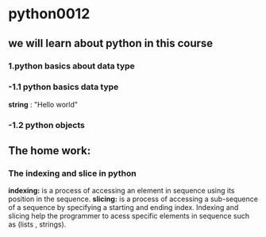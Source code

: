 # python0012
## we will learn about python in this course
### 1.python basics about data type
### -1.1 python basics data type 
**string** : "Hello world" 
### -1.2 python objects

## The home  work: 
### The indexing and slice in python 
**indexing:** is a process of accessing an element in sequence using its position in the sequence.
**slicing:** is a process of accessing a sub-sequence of a sequence by specifying a starting and ending index.
Indexing and slicing help the programmer to acess specific elements in sequence such as (lists , strings).
 